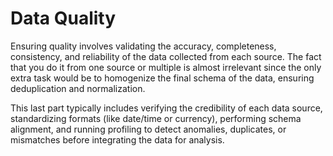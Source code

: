 # Data Quality

Ensuring quality involves validating the accuracy, completeness, consistency, and reliability of the data collected from each source. The fact that you do it from one source or multiple is almost irrelevant since the only extra task would be to homogenize the final schema of the data, ensuring deduplication and normalization.

This last part typically includes verifying the credibility of each data source, standardizing formats (like date/time or currency), performing schema alignment, and running profiling to detect anomalies, duplicates, or mismatches before integrating the data for analysis.
